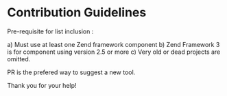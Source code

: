 # Contribution Guidelines

Pre-requisite for list inclusion : 

a) Must use at least one Zend framework component
b) Zend Framework 3 is for component using version 2.5 or more
c) Very old or dead projects are omitted.

PR is the prefered way to suggest a new tool.

Thank you for your help!

